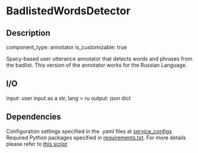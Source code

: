 # BadlistedWordsDetector

## Description
component_type: annotator
is_customizable: true

Spacy-based user utterance annotator that detects words and phrases from the badlist. This version of the annotator works for the Russian Language.

## I/O
input: user input as a str, lang = ru
output: json dict 

## Dependencies

Configuration settings specified in the .yaml files at [service_configs](service_configs)
Required Python packages specified in [requirements.txt](requirements.txt).
For more details please refer to [this script](server.py)	